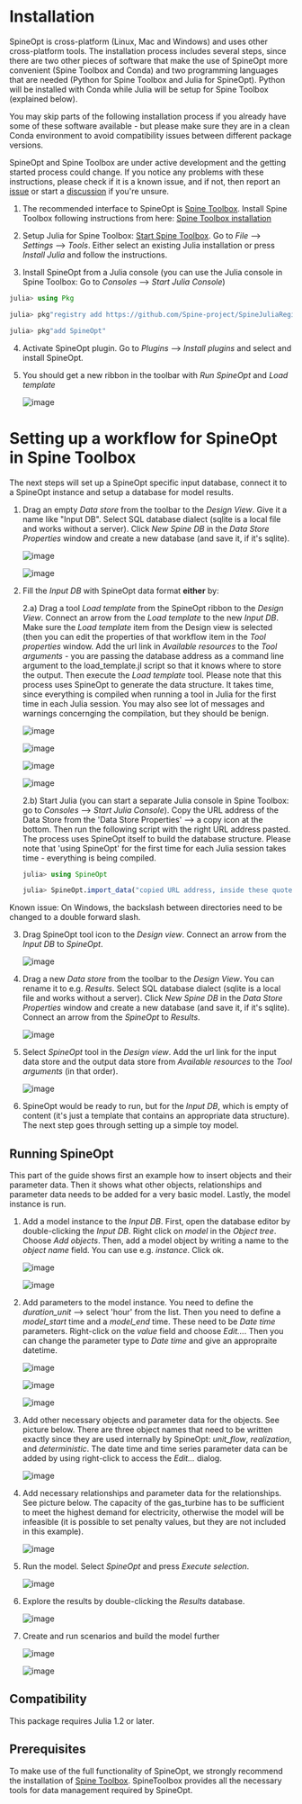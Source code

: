 # Installation

SpineOpt is cross-platform (Linux, Mac and Windows) and uses other cross-platform tools. The installation process includes several steps, since there are two other pieces of software that make the use of SpineOpt more convenient (Spine Toolbox and Conda) and two programming languages that are needed (Python for Spine Toolbox and Julia for SpineOpt). Python will be installed with Conda while Julia will be setup for Spine Toolbox (explained below). 

You may skip parts of the following installation process if you already have some of these software available - but please make sure they are in a clean Conda environment to avoid compatibility issues between different package versions.

SpineOpt and Spine Toolbox are under active development and the getting started process could change. If you notice any problems with these instructions, please check if it is a known issue, and if not, then report an [issue](https://github.com/Spine-project/SpineOpt.jl/issues) or start a [discussion](https://github.com/Spine-project/SpineOpt.jl/discussions/categories/support-discuss-a-potential-bug) if you're unsure.

1. The recommended interface to SpineOpt is [Spine Toolbox](https://github.com/Spine-project/Spine-Toolbox). Install Spine Toolbox following instructions from here: [Spine Toolbox installation](https://github.com/Spine-project/Spine-Toolbox#installation)

2. Setup Julia for Spine Toolbox: [Start Spine Toolbox](https://github.com/Spine-project/Spine-Toolbox#running). Go to *File* --> *Settings* --> *Tools*. Either select an existing Julia installation or press *Install Julia* and follow the instructions.

3. Install SpineOpt from a Julia console (you can use the Julia console in Spine Toolbox: Go to *Consoles* --> *Start Julia Console*)
```julia
julia> using Pkg

julia> pkg"registry add https://github.com/Spine-project/SpineJuliaRegistry"

julia> pkg"add SpineOpt"
```   

4. Activate SpineOpt plugin. Go to *Plugins* --> *Install plugins* and select and install SpineOpt.

5. You should get a new ribbon in the toolbar with *Run SpineOpt* and *Load template*

    ![image](https://user-images.githubusercontent.com/40472544/114974012-42e65980-9e8a-11eb-9b00-edfc53b8baf0.png)


# Setting up a workflow for SpineOpt in Spine Toolbox

The next steps will set up a SpineOpt specific input database, connect it to a SpineOpt instance and setup a database for model results. 

1. Drag an empty *Data store* from the toolbar to the *Design View*. Give it a name like "Input DB". Select SQL database dialect (sqlite is a local file and works without a server). Click *New Spine DB* in the *Data Store Properties* window and create a new database (and save it, if it's sqlite).

    ![image](https://user-images.githubusercontent.com/40472544/114974364-e8013200-9e8a-11eb-99d6-9fbbd0d3992b.png)
    
    ![image](https://user-images.githubusercontent.com/40472544/114976986-97400800-9e8f-11eb-8bec-79d85aac5a66.png)

2. Fill the *Input DB* with SpineOpt data format **either** by:

    2.a) Drag a tool *Load template* from the SpineOpt ribbon to the *Design View*. Connect an arrow from the *Load template* to the new *Input DB*. Make sure the  *Load template* item from the Design view is selected (then you can edit the properties of that workflow item in the *Tool properties* window. Add the url link in *Available resources* to the *Tool arguments* - you are passing the database address as a command line argument to the load_template.jl script so that it knows where to store the output. Then execute the *Load template* tool. Please note that this process uses SpineOpt to generate the data structure. It takes time, since everything is compiled when running a tool in Julia for the first time in each Julia session. You may also see lot of messages and warnings concernging the compilation, but they should be benign.
      
    ![image](https://user-images.githubusercontent.com/40472544/114975150-6d391680-9e8c-11eb-94d3-325f56ff55cf.png)

    ![image](https://user-images.githubusercontent.com/40472544/114975271-9eb1e200-9e8c-11eb-93a5-5da3d07b8039.png)
    
    ![image](https://user-images.githubusercontent.com/40472544/114975643-44fde780-9e8d-11eb-9ea6-873b39d8ce9f.png)

    ![image](https://user-images.githubusercontent.com/40472544/114975723-68c12d80-9e8d-11eb-8053-a17ca1190114.png)


    2.b) Start Julia (you can start a separate Julia console in Spine Toolbox: go to *Consoles* --> *Start Julia Console*). Copy the URL address of the Data Store from the 'Data Store Properties' --> a copy icon at the bottom. Then run the following script with the right URL address pasted. The process uses SpineOpt itself to build the database structure. Please note that 'using SpineOpt' for the first time for each Julia session takes time - everything is being compiled.
    ```julia
    julia> using SpineOpt

    julia> SpineOpt.import_data("copied URL address, inside these quotes", SpineOpt.template(), "Load SpineOpt template")
    ```
Known issue: On Windows, the backslash between directories need to be changed to a double forward slash.

3. Drag SpineOpt tool icon to the *Design view*. Connect an arrow from the *Input DB* to *SpineOpt*. 

    ![image](https://user-images.githubusercontent.com/40472544/114976496-bdb17380-9e8e-11eb-827c-232bd5027818.png)


4. Drag a new *Data store* from the toolbar to the *Design View*. You can rename it to e.g. *Results*. Select SQL database dialect (sqlite is a local file and works without a server). Click *New Spine DB* in the *Data Store Properties* window and create a new database (and save it, if it's sqlite). Connect an arrow from the *SpineOpt* to *Results*.

    ![image](https://user-images.githubusercontent.com/40472544/114977707-c99e3500-9e90-11eb-9da1-356ed191ffb3.png)

5. Select *SpineOpt* tool in the *Design view*. Add the url link for the input data store and the output data store from *Available resources* to the *Tool arguments* (in that order).

    ![image](https://user-images.githubusercontent.com/40472544/114977877-171aa200-9e91-11eb-89e0-9896f6cc1fab.png)

6. SpineOpt would be ready to run, but for the *Input DB*, which is empty of content (it's just a template that contains an appropriate data structure). The next step goes through setting up a simple toy model.

## Running SpineOpt

This part of the guide shows first an example how to insert objects and their parameter data. Then it shows what other objects, relationships and parameter data needs to be added for a very basic model. Lastly, the model instance is run.

1. Add a model instance to the *Input DB*. First, open the database editor by double-clicking the *Input DB*. Right click on *model* in the *Object tree*. Choose *Add objects*. Then, add a model object by writing a name to the *object name* field. You can use e.g. *instance*. Click ok.

    ![image](https://user-images.githubusercontent.com/40472544/114978841-880e8980-9e92-11eb-9272-5dc46708006f.png)

    ![image](https://user-images.githubusercontent.com/40472544/114978964-ba1feb80-9e92-11eb-9f73-14a6c11ad3bd.png)

2. Add parameters to the model instance. You need to define the *duration_unit* --> select 'hour' from the list. Then you need to define a *model_start* time and a *model_end* time. These need to be *Date time* parameters. Right-click on the *value* field and choose *Edit...*. Then you can change the parameter type to *Date time* and give an appropraite datetime.

    ![image](https://user-images.githubusercontent.com/40472544/114981259-5d263480-9e96-11eb-9338-1f4bbcff4ecc.png)

    ![image](https://user-images.githubusercontent.com/40472544/114979680-fc95f800-9e93-11eb-834d-75c5f9627c2a.png)

    ![image](https://user-images.githubusercontent.com/40472544/114979620-e5570a80-9e93-11eb-9163-6a4fbbe5631a.png)


3. Add other necessary objects and parameter data for the objects. See picture below. There are three object names that need to be written exactly since they are used internally by SpineOpt: *unit_flow*, *realization*, and *deterministic*. The date time and time series parameter data can be added by using right-click to access the *Edit...* dialog.

    ![image](https://user-images.githubusercontent.com/40472544/115009663-31667700-9eb5-11eb-8f71-163ff14233a7.png)

4. Add necessary relationships and parameter data for the relationships. See picture below. The capacity of the gas_turbine has to be sufficient to meet the highest demand for electricity, otherwise the model will be infeasible (it is possible to set penalty values, but they are not included in this example).

    ![image](https://user-images.githubusercontent.com/40472544/115010276-e305a800-9eb5-11eb-9b29-8bb4f5bb792d.png)


5. Run the model. Select *SpineOpt* and press *Execute selection*.

    ![image](https://user-images.githubusercontent.com/40472544/115010605-48599900-9eb6-11eb-930d-b2a258b61bf7.png)


6. Explore the results by double-clicking the *Results* database.

    ![image](https://user-images.githubusercontent.com/40472544/115010687-5d362c80-9eb6-11eb-8542-93a765c186cf.png) 

7. Create and run scenarios and build the model further

    ![image](https://user-images.githubusercontent.com/40472544/115011024-ca49c200-9eb6-11eb-8ddd-8b312c095b74.png)

    ![image](https://user-images.githubusercontent.com/40472544/115011214-0da43080-9eb7-11eb-93e5-e2991e81b429.png)




## Compatibility

This package requires Julia 1.2 or later.

## Prerequisites

To make use of the full functionality of SpineOpt, we strongly recommend the installation of [Spine Toolbox](https://github.com/Spine-project/Spine-Toolbox).
SpineToolbox provides all the necessary tools for data management required by SpineOpt.

